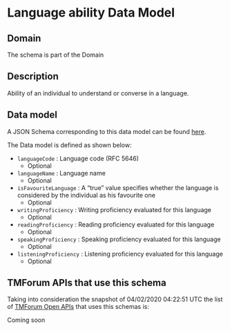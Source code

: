 # Language ability Data Model

## Domain

The  schema is part of the  Domain

## Description

Ability of an individual to understand or converse in a language.

## Data model

A JSON Schema corresponding to this data model can be found
[here](https://github.com/tmforum-rand/schemas/blob/candidates/EngagedParty/LanguageAbility.schema.json).

The Data model is defined as shown below:
- `languageCode` : Language code (RFC 5646)
  - Optional
- `languageName` : Language name
  - Optional
- `isFavouriteLanguage` : A “true” value specifies whether the language is considered by the individual as his favourite one
  - Optional
- `writingProficiency` : Writing proficiency evaluated for this language
  - Optional
- `readingProficiency` : Reading proficiency evaluated for this language
  - Optional
- `speakingProficiency` : Speaking proficiency evaluated for this language
  - Optional
- `listeningProficiency` : Listening proficiency evaluated for this language
  - Optional




## TMForum APIs that use this schema

Taking into consideration the snapshot of 04/02/2020 04:22:51 UTC the list of [TMForum Open APIs](https://www.tmforum.org/open-apis/) that uses this schemas is:

Coming soon